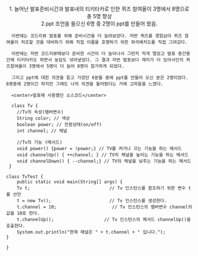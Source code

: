 <center>1. 늘어난 발표준비시간과 발표내의 티키타카로 인한 퀴즈 참여율이 3명에서 8명으로 총 5명 향상<br> 
2.ppt 조언을 들으신 6명 중 2명이 ppt를 만들어 왔음.</center> 

      이번에는 코드리뷰 발표를 위해 준비시간을 더 늘려보았다. 저번 퀴즈를 경험삼아 퀴즈 참여율이 저조할 것을 대비하기 위해 직접 이름을 호명하기 위한 좌석배치도를 직접 그려갔다.
      
      이번에는 저번 코드리뷰때보다 준비한 시간이 더 늘어나서 그런지 적게 떨었고 발표 중간중간에 티키타카도 하면서 농담도 섞어넣었다. 그 결과 저번 발표보다 재미가 더 있어서인지 퀴즈참여율이 3명에서 5명이 더 늘어 8명이 참가하게 되었다.
      
      그리고 ppt에 대한 의견을 듣고 가셨던 6분들 중에 ppt를 만들어 오신 분은 2명이었다. 6명중에 2명이긴 하지만 그래도 나의 의견을 들어줬다는 거에 고마움을 느꼈다.

      <center>발표때 사용했던 소스코드</center>
      
      class Tv {
        //Tv의 속성(멤버변수)
        String color; // 색상
        boolean power; // 전원상태(on/off)
        int channel; // 채널

        //Tv의 기능 (메서드)
        void power() {power = !power;} // TV를 켜거나 끄는 기능을 하는 메서드
        void channelUp() { ++channel; } // TV의 채널을 높이는 기능을 하는 메서드
        void channelDown() { --channel;} // TV의 채널을 낮추는 기능을 하는 메서드
     }

    class TvTest {
        public static void main(String[] args) {
		Tv t;                              // Tv 인스턴스를 참조하기 위한 변수 t를 선언
		t = new Tv();                      // Tv 인스턴스를 생성한다.
		t.channel = 10;                     // Tv 인스턴스의 멤버변수 channel의 값을 10로 한다.
		t.channelUp();                   // Tv 인스턴스의 메서드 channelUp()을 호출한다.
		System.out.println("현재 채널은 " + t.channel + " 입니다.");
	}
    
    }
    
